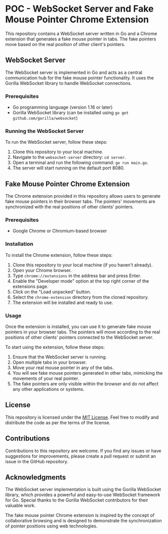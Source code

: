 # POC - WebSocket Server and Fake Mouse Pointer Chrome Extension

This repository contains a WebSocket server written in Go and a Chrome extension that generates a fake mouse pointer in tabs. The fake pointers move based on the real position of other client's pointers.

## WebSocket Server

The WebSocket server is implemented in Go and acts as a central communication hub for the fake mouse pointer functionality. It uses the Gorilla WebSocket library to handle WebSocket connections.

### Prerequisites

- Go programming language (version 1.16 or later)
- Gorilla WebSocket library (can be installed using `go get github.com/gorilla/websocket`)

### Running the WebSocket Server

To run the WebSocket server, follow these steps:

1. Clone this repository to your local machine.
2. Navigate to the `websocket-server` directory: `cd server`.
3. Open a terminal and run the following command: `go run main.go`.
4. The server will start running on the default port 8080.

## Fake Mouse Pointer Chrome Extension

The Chrome extension provided in this repository allows users to generate fake mouse pointers in their browser tabs. The pointers' movements are synchronized with the real positions of other clients' pointers.

### Prerequisites

- Google Chrome or Chromium-based browser

### Installation

To install the Chrome extension, follow these steps:

1. Clone this repository to your local machine (if you haven't already).
2. Open your Chrome browser.
3. Type `chrome://extensions` in the address bar and press Enter.
4. Enable the "Developer mode" option at the top right corner of the extensions page.
5. Click on the "Load unpacked" button.
6. Select the `chrome-extension` directory from the cloned repository.
7. The extension will be installed and ready to use.

### Usage

Once the extension is installed, you can use it to generate fake mouse pointers in your browser tabs. The pointers will move according to the real positions of other clients' pointers connected to the WebSocket server.

To start using the extension, follow these steps:

1. Ensure that the WebSocket server is running.
2. Open multiple tabs in your browser.
3. Move your real mouse pointer in any of the tabs.
4. You will see fake mouse pointers generated in other tabs, mimicking the movements of your real pointer.
5. The fake pointers are only visible within the browser and do not affect any other applications or systems.

## License

This repository is licensed under the [MIT License](LICENSE). Feel free to modify and distribute the code as per the terms of the license.

## Contributions

Contributions to this repository are welcome. If you find any issues or have suggestions for improvements, please create a pull request or submit an issue in the GitHub repository.

## Acknowledgments

The WebSocket server implementation is built using the Gorilla WebSocket library, which provides a powerful and easy-to-use WebSocket framework for Go. Special thanks to the Gorilla WebSocket contributors for their valuable work.

The fake mouse pointer Chrome extension is inspired by the concept of collaborative browsing and is designed to demonstrate the synchronization of pointer positions using web technologies.
